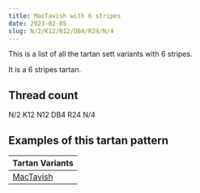 ```yaml
---
title: MacTavish with 6 stripes
date: 2023-02-05
slug: N/2/K12/N12/DB4/R24/N/4
---
```

This is a list of all the tartan sett variants with 6 stripes.

It is a 6 stripes tartan.


## Thread count
N/2 K12 N12 DB4 R24 N/4

## Examples of this tartan pattern

| Tartan Variants |
|---------------|
| [MacTavish](/variants/n/2/k12/n12/db4/r24/n/4-db00004c-k000000-nd0d0d0-rc80000)||
